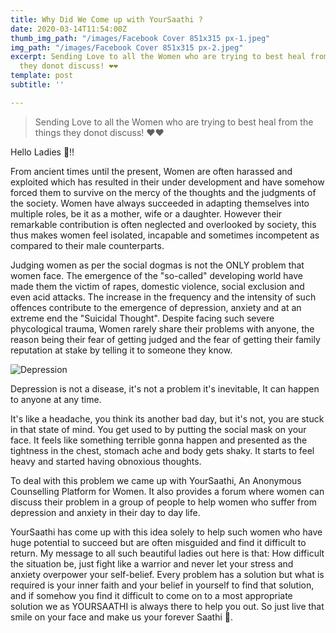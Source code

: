 ```yaml
---
title: Why Did We Come up with YourSaathi ?
date: 2020-03-14T11:54:00Z
thumb_img_path: "/images/Facebook Cover 851x315 px-1.jpeg"
img_path: "/images/Facebook Cover 851x315 px-2.jpeg"
excerpt: Sending Love to all the Women who are trying to best heal from the things
  they donot discuss! ❤❤
template: post
subtitle: ''

---
```

> Sending Love to all the Women who are trying to best heal from the things they donot discuss! ❤❤

Hello Ladies 👧!!

From ancient times until the present, Women are often harassed and exploited which has resulted in their under development and have somehow forced them to survive on the mercy of the thoughts and the judgments of the society. Women have always succeeded in adapting themselves into multiple roles, be it as a mother, wife or a daughter. However their remarkable contribution is often neglected and overlooked by society, this thus makes women feel isolated, incapable and sometimes incompetent as compared to their male counterparts.

Judging women as per the social dogmas is not the ONLY problem that women face. The emergence of the "so-called" developing world have made them the victim of rapes, domestic violence, social exclusion and even acid attacks. The increase in the frequency and the intensity of such offences contribute to the emergence of depression, anxiety and at an extreme end the "Suicidal Thought". Despite facing such severe phycological trauma, Women rarely share their problems with anyone, the reason being their fear of getting judged and the fear of getting their family reputation at stake by telling it to someone they know.

![](/images/gif.gif "Depression")

Depression is not a disease, it's not a problem it's inevitable, It can happen to anyone at any time.

It's like a headache, you think its another bad day, but it's not, you are stuck in that state of mind. You get used to by putting the social mask on your face. It feels like something terrible gonna happen and presented as the tightness in the chest, stomach ache and body gets shaky. It starts to feel heavy and started having obnoxious thoughts.

To deal with this problem we came up with YourSaathi, An Anonymous Counselling Platform for Women. It also provides a forum where women can discuss their problem in a group of people to help women who suffer from depression and anxiety in their day to day life.

YourSaathi has come up with this idea solely to help such women who have huge potential to succeed but are often misguided and find it difficult to return. My message to all such beautiful ladies out here is that: How difficult the situation be, just fight like a warrior and never let your stress and anxiety overpower your self-belief. Every problem has a solution but what is required is your inner faith and your belief in yourself to find that solution, and if somehow you find it difficult to come on to a most appropriate solution we as YOURSAATHI is always there to help you out. So just live that smile on your face and make us your forever Saathi 💜.